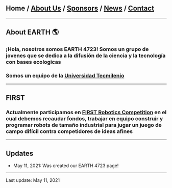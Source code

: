 ## Home / [About Us](/about_us) / [Sponsors](/sponsors) / [News](/news) / [Contact](/contact)

---

## About EARTH  :earth_americas:

### ¡Hola, nosotros somos EARTH 4723! Somos un grupo de jovenes que se dedica a la difusión de la ciencia y la tecnología con bases ecologicas
### Somos un equipo de la [Universidad Tecmilenio](http://tecmilenio.mx)
---

## FIRST

### Actualmente participamos en [FIRST Robotics Competition](https://www.firstinspires.org/robotics/frc/what-is-first-robotics-competition) en el cual debemos recaudar fondos, trabajar en equipo construir y programar robots de tamaño industrial para jugar un juego de campo difícil contra competidores de ideas afines 

---



## Updates

* May 11, 2021: Was created our EARTH 4723 page!

---

Last update: May 11, 2021 
